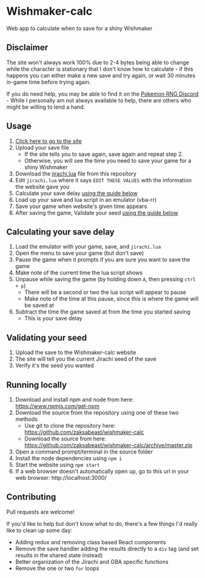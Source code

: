 # Wishmaker-calc
Web app to calculate when to save for a shiny Wishmaker

## Disclaimer
The site won't always work 100% due to 2-4 bytes being able to change while the character is stationary that I don't know how to calculate - if this happens you can either make a new save and try again, or wait 30 minutes in-game time before trying again.

If you do need help, you may be able to find it on the [Pokemon RNG Discord](https://www.discord.gg/d8JuAvg) - While I personally am not always available to help, there are others who might be willing to lend a hand.

## Usage
1. [Click here to go to the site](https://zaksabeast.github.io/wishmaker-calc/build)
2. Upload your save file
   - If the site tells you to save again, save again and repeat step 2.
   - Otherwise, you will see the time you need to save your game for a shiny Wishmaker
3. Download the [jirachi.lua](https://raw.githubusercontent.com/zaksabeast/wishmaker-calc/master/jirachi.lua) file from this repository
4. Edit `jirachi.lua` where it says `EDIT THESE VALUES` with the information the website gave you
5. Calculate your save delay [using the guide below](#calculating-your-save-delay)
6. Load up your save and lua script in an emulator (vba-rr)
7. Save your game when website's given time appears
8. After saving the game, Validate your seed [using the guide below](#validating-your-seed)

## Calculating your save delay
1. Load the emulator with your game, save, and `jirachi.lua`
2. Open the menu to save your game (but don't save)
3. Pause the game when it prompts if you are sure you want to save the game
4. Make note of the current time the lua script shows
5. Unpause while saving the game (by holding down `A`, then pressing `ctrl + p`)
   - There will be a second or two the lua script will appear to pause
   - Make note of the time at this pause, since this is where the game will be saved at
6. Subtract the time the game saved at from the time you started saving
   - This is your save delay

## Validating your seed
1. Upload the save to the Wishmaker-calc website
2. The site will tell you the current Jirachi seed of the save
3. Verify it's the seed you wanted

## Running locally
1. Download and install npm and node from here: https://www.npmjs.com/get-npm
2. Download the source from the repository using one of these two methods
   - Use git to clone the repository here: https://github.com/zaksabeast/wishmaker-calc
   - Download the source from here: https://github.com/zaksabeast/wishmaker-calc/archive/master.zip
3. Open a command prompt/terminal in the source folder
4. Install the node dependencies using `npm i`
5. Start the website using `npm start`
6. If a web browser doesn't automatically open up, go to this url in your web browser: http://localhost:3000/

## Contributing
Pull requests are welcome!

If you'd like to help but don't know what to do, there's a few things I'd really like to clean up some day:
- Adding redux and removing class based React components
- Remove the save handler adding the results directly to a `div` tag (and set results in the shared state instead)
- Better organization of the Jirachi and GBA specific functions
- Remove the one or two `for` loops

